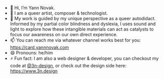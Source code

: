 - 👋 Hi, I’m Yann Novak.
- 👀 I am a queer artist, composer & technologist.
- 🎨 My work is guided by my unique perspective as a queer autodidact. Informed by my partial color blindness and dyslexia, I uses sound and light to explore how these intangible materials can act as catalysts to focus our awareness on our own direct experience. 
- 📫 You can reach me via whatever channel works best for you: https://card.yannnovak.com
- 😄 Pronouns: he/him
- ⚡ Fun fact: I am also a web designer & developer, you can checkout my code at [@3n-design](https://github.com/3n-design), or check out the design side here: https://www.3n.design
